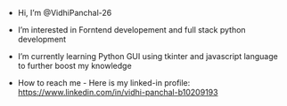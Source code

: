 - Hi, I’m @VidhiPanchal-26
- I’m interested in Forntend developement and full stack python development
- I’m currently learning Python GUI using tkinter and javascript language to further boost my knowledge

- How to reach me - Here is my linked-in profile: https://www.linkedin.com/in/vidhi-panchal-b10209193

<!---
VidhiPanchal-26/VidhiPanchal-26 is a  special  repository because its `README.md` (this file) appears on your GitHub profile.
You can click the Preview link to take a look at your changes.
--->
